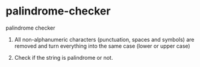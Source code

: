 # palindrome-checker
palindrome checker 

1. All non-alphanumeric characters (punctuation, spaces and symbols) are removed and turn everything into the same case (lower or upper case)

2. Check if the string is palindrome or not.
